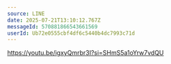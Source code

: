 ```yaml
---
source: LINE
date: 2025-07-21T13:10:12.767Z
messageId: 570881866543661569
userId: Ub72e0555cbf4df6c5440b4dc7993c71d
---
```


https://youtu.be/igxyQmrbr3I?si=SHmS5a1oYrw7vdQU